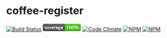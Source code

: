 # coffee-register
[![Build Status](https://travis-ci.org/danielkalen/coffee-register.svg?branch=master)](https://travis-ci.org/danielkalen/coffee-register)
[![Coverage](.config/badges/coverage.png?raw=true)](https://github.com/danielkalen/coffee-register)
[![Code Climate](https://codeclimate.com/github/danielkalen/coffee-register/badges/gpa.svg)](https://codeclimate.com/github/danielkalen/coffee-register)
[![NPM](https://img.shields.io/npm/v/coffee-register.svg)](https://npmjs.com/package/coffee-register)
[![NPM](https://img.shields.io/npm/dm/coffee-register.svg)](https://npmjs.com/package/coffee-register)
